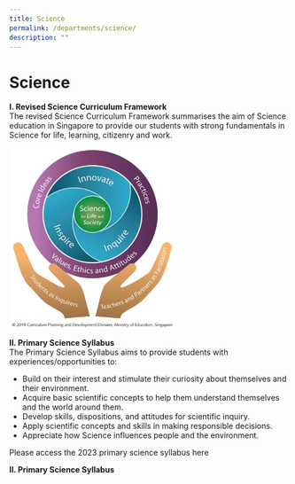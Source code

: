 ```yaml
---
title: Science
permalink: /departments/science/
description: ""
---
```

# **Science**

**I. Revised Science Curriculum Framework**   
The revised Science Curriculum Framework summarises the aim of Science education in Singapore to provide our students with strong fundamentals in Science for life, learning, citizenry and work.  

<img style="width:60%" src="/images/sci_pic00.jpg"> 

**II. Primary Science Syllabus**  
The Primary Science Syllabus aims to provide students with experiences/opportunities to:  
* Build on their interest and stimulate their curiosity about themselves and their environment.
* Acquire basic scientific concepts to help them understand themselves and the world around them.
* Develop skills, dispositions, and attitudes for scientific inquiry.
* Apply scientific concepts and skills in making responsible decisions.
* Appreciate how Science influences people and the environment.

Please access the 2023 primary science syllabus here

**II. Primary Science Syllabus**  